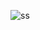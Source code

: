 ![ss](https://user-images.githubusercontent.com/54582161/127011821-ec32e6a1-15af-451b-9e35-e153245b9ca5.jpg)
